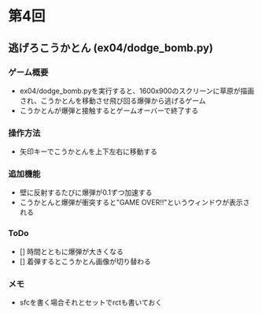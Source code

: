 # 第4回
## 逃げろこうかとん (ex04/dodge_bomb.py)
### ゲーム概要
- ex04/dodge_bomb.pyを実行すると、1600x900のスクリーンに草原が描画され、こうかとんを移動させ飛び回る爆弾から逃げるゲーム
- こうかとんが爆弾と接触するとゲームオーバーで終了する
### 操作方法
- 矢印キーでこうかとんを上下左右に移動する
### 追加機能
- 壁に反射するたびに爆弾が0.1ずつ加速する
- こうかとんと爆弾が衝突すると"GAME OVER!!"というウィンドウが表示される
### ToDo
- [] 時間とともに爆弾が大きくなる
- [] 着弾するとこうかとん画像が切り替わる
### メモ
- sfcを書く場合それとセットでrctも書いておく
